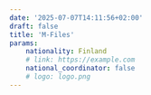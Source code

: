 ```yaml
---
date: '2025-07-07T14:11:56+02:00'
draft: false
title: 'M-Files'
params:
    nationality: Finland
    # link: https://example.com
    national_coordinator: false
    # logo: logo.png
---
```

